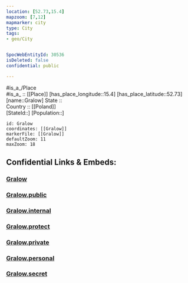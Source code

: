 ```yaml
---
location: [52.73,15.4] 
mapzoom: [7,12] 
mapmarker: city 
type: City
tags:
- geo/City


SpocWebEntityId: 30536
isDeleted: false
confidential: public

---
```

#is_a_/Place  
#is_a_ :: [[Place]] 
[has_place_longitude::15.4] 
[has_place_latitude::52.73] 
[name::Gralow] 
State ::  
Country :: [[Poland]]  
[StateId::] 
[Population::] 



```leaflet
id: Gralow
coordinates: [[Gralow]] 
markerFile: [[Gralow]] 
defaultZoom: 11 
maxZoom: 18
```


## Confidential Links & Embeds: 

### [Gralow](/_Standards/Earth/Continent/Europe/Europe~East/Poland/Provinces~Poland/Lubusz/City/Gralow.md) 

### [Gralow.public](/_public/Earth/Continent/Europe/Europe~East/Poland/Provinces~Poland/Lubusz/City/Gralow.public.md) 

### [Gralow.internal](/_internal/Earth/Continent/Europe/Europe~East/Poland/Provinces~Poland/Lubusz/City/Gralow.internal.md) 

### [Gralow.protect](/_protect/Earth/Continent/Europe/Europe~East/Poland/Provinces~Poland/Lubusz/City/Gralow.protect.md) 

### [Gralow.private](/_private/Earth/Continent/Europe/Europe~East/Poland/Provinces~Poland/Lubusz/City/Gralow.private.md) 

### [Gralow.personal](/_personal/Earth/Continent/Europe/Europe~East/Poland/Provinces~Poland/Lubusz/City/Gralow.personal.md) 

### [Gralow.secret](/_secret/Earth/Continent/Europe/Europe~East/Poland/Provinces~Poland/Lubusz/City/Gralow.secret.md)

